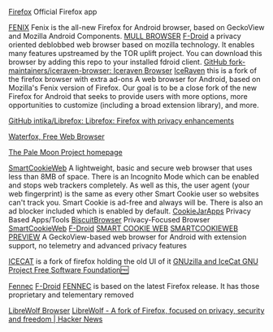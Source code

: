 
[Firefox](https://github.com/mozilla-mobile/firefox-ios)
Official Firefox app

[FENIX](https://github.com/mozilla-mobile/fenix)
Fenix is the all-new Firefox for Android browser, based on GeckoView and Mozilla Android Components.
[MULL BROWSER](https://gitlab.com/divested-mobile/mull-fenix)
[F-Droid](https://www.f-droid.org/app/us.spotco.fennec_dos)
a privacy oriented deblobbed web browser based on mozilla technology. It enables many features upstreamed by the TOR uplift project. You can download this browser by adding this repo to your installed fdroid client.
[GitHub fork-maintainers/iceraven-browser: Iceraven Browser](https://github.com/fork-maintainers/iceraven-browser)
[IceRaven](https://github.com/fork-maintainers/iceraven-browser)
this is a fork of the firefox browser with extra ad-ons
A web browser for Android, based on Mozilla's Fenix version of Firefox. Our goal is to be a close fork of the new Firefox for Android that seeks to provide users with more options, more opportunities to customize (including a broad extension library), and more.

[GitHub intika/Librefox: Librefox: Firefox with privacy enhancements](https://github.com/intika/Librefox)

[Waterfox, Free Web Browser](https://www.waterfox.net/)

[The Pale Moon Project homepage](https://www.palemoon.org/)

[SmartCookieWeb](https://smartcookieweb.com)
A lightweight, basic and secure web browser that uses less than 8MB of space. There is an Incognito Mode which can be enabled and stops web trackers completely. As well as this, the user agent (your web fingerprint) is the same as every other Smart Cookie user so websites can't track you. Smart Cookie is ad-free and always will be. There is also an ad blocker included which is enabled by default.
[CookieJarApps](https://cookiejarapps.com/)
Privacy Based Apps/Tools
[BiscuitBrowser](https://github.com/CookieJarApps/BiscuitBrowser)
Privacy-Focused Browser
[SmartCookieWeb](https://github.com/CookieJarApps/SmartCookieWeb)
[F-Droid](https://f-droid.org/app/com.cookiegames.smartcookie)
[SMART COOKIE WEB](https://f-droid.org/packages/com.cookiegames.smartcookie)
[SMARTCOOKIEWEB PREVIEW](https://github.com/CookieJarApps/SmartCookieWeb-Preview)
A GeckoView-based web browser for Android with extension support, no telemetry and advanced privacy features

[ICECAT](https://f-droid.org/en/packages/org.gnu.icecat/)
is a fork of firefox holding the old UI of it
[GNUzilla and IceCat GNU Project Free Software Foundation🆓](https://www.gnu.org/software/gnuzilla)

[Fennec](https://hg.mozilla.org/releases/mozilla-esr68)
[F-Droid](https://f-droid.org/app/org.mozilla.fennec_fdroid)
[FENNEC](https://f-droid.org/en/packages/org.mozilla.fennec_fdroid/)
is based on the latest Firefox release. It has those proprietary and telementary removed

[LibreWolf Browser](https://librewolf.net/)
[LibreWolf - A fork of Firefox, focused on privacy, security and freedom | Hacker News](https://news.ycombinator.com/item?id=30720301)
